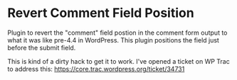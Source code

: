 # Revert Comment Field Position

Plugin to revert the "comment" field postion in the comment form output to what it was like pre-4.4 in WordPress.  This plugin positions the field just before the submit field.

This is kind of a dirty hack to get it to work.  I've opened a ticket on WP Trac to address this: https://core.trac.wordpress.org/ticket/34731
